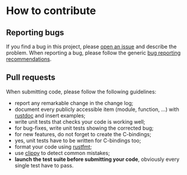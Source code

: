 # How to contribute


## Reporting bugs

If you find a bug in this project, please [open an issue][bugtracker] and
describe the problem. When reporting a bug, please follow the generic [bug
reporting recommendations][bug_howto].

[bugtracker]: https://codeberg.org/rbd/libreauth/issues
[bug_howto]: https://www.chiark.greenend.org.uk/~sgtatham/bugs.html


## Pull requests

When submitting code, please follow the following guidelines:

- report any remarkable change in the change log;
- document every publicly accessible item (module, function, …) with
  [rustdoc][rustdoc] and insert examples;
- write unit tests that checks your code is working well;
- for bug-fixes, write unit tests showing the corrected bug;
- for new features, do not forget to create the C-bindings;
- yes, unit tests have to be written for C-bindings too;
- format your code using [rustfmt][rustfmt];
- use [clippy][clippy] to detect common mistakes;
- **launch the test suite before submitting your code**, obviously every single
  test have to pass.

[rustdoc]: https://doc.rust-lang.org/book/documentation.html
[rustfmt]: https://github.com/rust-lang-nursery/rustfmt
[clippy]: https://github.com/rust-lang-nursery/rust-clippy
